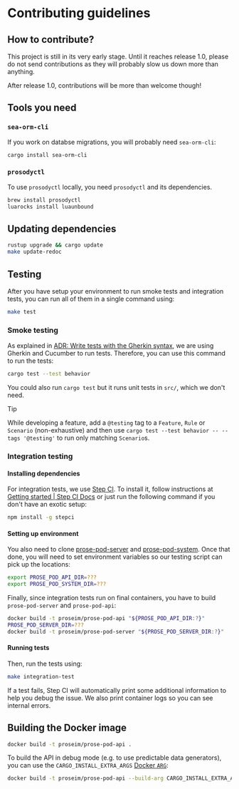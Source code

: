 # Contributing guidelines

## How to contribute?

This project is still in its very early stage. Until it reaches release 1.0, please do not send contributions as they will probably slow us down more than anything.

After release 1.0, contributions will be more than welcome though!

## Tools you need

### `sea-orm-cli`

If you work on databse migrations, you will probably need `sea-orm-cli`:

```bash
cargo install sea-orm-cli
```

### `prosodyctl`

To use `prosodyctl` locally, you need `prosodyctl` and its dependencies.

```bash
brew install prosodyctl
luarocks install luaunbound
```

## Updating dependencies

```bash
rustup upgrade && cargo update
make update-redoc
```

## Testing

After you have setup your environment to run smoke tests and integration tests, you can run all of them in a single command using:

```bash
make test
```

### Smoke testing

As explained in [ADR: Write tests with the Gherkin syntax](./ADRs/2024-01-11-a-write-tests-in-gherkin.md),
we are using Gherkin and Cucumber to run tests. Therefore, you can use this command to run the tests:

```bash
cargo test --test behavior
```

You could also run `cargo test` but it runs unit tests in `src/`, which we don't need.

> [!TIP]
> While developing a feature, add a `@testing` tag to a `Feature`, `Rule` or `Scenario` (non-exhaustive)
> and then use `cargo test --test behavior -- --tags '@testing'` to run only matching `Scenario`s.

### Integration testing

#### Installing dependencies

For integration tests, we use [Step CI]. To install it, follow instructions at [Getting started | Step CI Docs](https://docs.stepci.com/guides/getting-started.html) or just run the following command if you don't have an exotic setup:

```bash
npm install -g stepci
```

#### Setting up environment

You also need to clone [prose-pod-server](https://github.com/prose-im/prose-pod-server) and [prose-pod-system](https://github.com/prose-im/prose-pod-system). Once that done, you will need to set environment variables so our testing script can pick up the locations:

```bash
export PROSE_POD_API_DIR=???
export PROSE_POD_SYSTEM_DIR=???
```

Finally, since integration tests run on final containers, you have to build `prose-pod-server` and `prose-pod-api`:

```bash
docker build -t proseim/prose-pod-api "${PROSE_POD_API_DIR:?}"
PROSE_POD_SERVER_DIR=???
docker build -t proseim/prose-pod-server "${PROSE_POD_SERVER_DIR:?}"
```

#### Running tests

Then, run the tests using:

```bash
make integration-test
```

If a test fails, Step CI will automatically print some additional information to help you debug the issue. We also print container logs so you can see internal errors.

## Building the Docker image

```bash
docker build -t proseim/prose-pod-api .
```

To build the API in debug mode (e.g. to use predictable data generators),
you can use the `CARGO_INSTALL_EXTRA_ARGS` [Docker `ARG`]:

```bash
docker build -t proseim/prose-pod-api --build-arg CARGO_INSTALL_EXTRA_ARGS='--debug' .
```

[Docker `ARG`]: https://docs.docker.com/reference/dockerfile/#arg "Dockerfile reference | Docker Docs"
[Step CI]: https://stepci.com/ "Step CI homepage"

